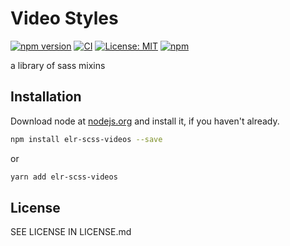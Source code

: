 # Video Styles

[![npm version](http://img.shields.io/npm/v/elr-scss-videos.svg)](https://www.npmjs.org/package/elr-scss-videos)
[![CI](https://github.com/Beth3346/elr-scss-videos/actions/workflows/node.js.yml/badge.svg)](https://github.com/Beth3346/elr-scss-videos/actions/workflows/node.js.yml)
[![License: MIT](https://img.shields.io/badge/License-MIT-yellow.svg)](https://opensource.org/licenses/MIT)
[![npm](https://img.shields.io/npm/dm/elr-scss-videos.svg?style=flat)](https://npmjs.com/package/elr-scss-videos)

a library of sass mixins

## Installation

Download node at [nodejs.org](http://nodejs.org) and install it, if you haven't already.

```sh
npm install elr-scss-videos --save
```

or

```sh
yarn add elr-scss-videos
```

## License

SEE LICENSE IN LICENSE.md
